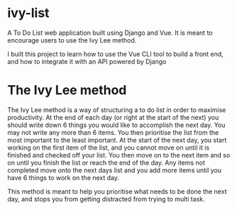 # ivy-list
A To Do List web application built using Django and Vue. It is meant to encourage users to use the Ivy Lee method.

I built this project to learn how to use the Vue CLI tool to build a front end, and how to integrate it with an API powered by Django

# The Ivy Lee method
The Ivy Lee method is a way of structuring a to do list in order to maximise productivity. At the end of each day (or right at the start of the next) you should write down 6 things you would like to accomplish the next day. You may not write any more than 6 items. You then prioritise the list from the most important to the least important. At the start of the next day, you start working on the first item of the list, and you cannot move on until it is finished and checked off your list. You then move on to the next item and so on until you finish the list or reach the end of the day. Any items not completed move onto the next days list and you add more items until you have 6 things to work on the next day. 

This method is meant to help you prioritise what needs to be done the next day, and stops you from getting distracted from trying to multi task.


